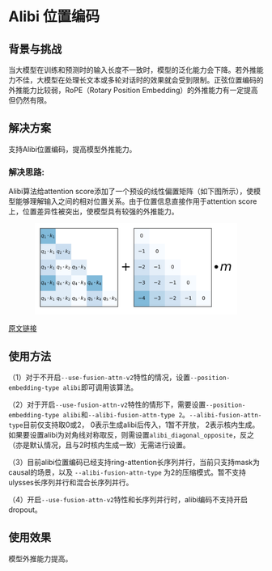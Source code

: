 # Alibi 位置编码

## 背景与挑战

当大模型在训练和预测时的输入长度不一致时，模型的泛化能力会下降。若外推能力不佳，大模型在处理长文本或多轮对话时的效果就会受到限制。正弦位置编码的外推能力比较弱，RoPE（Rotary Position Embedding）的外推能力有一定提高但仍然有限。

## 解决方案

支持Alibi位置编码，提高模型外推能力。

### 解决思路:

Alibi算法给attention score添加了一个预设的线性偏置矩阵（如下图所示），使模型能够理解输入之间的相对位置关系。由于位置信息直接作用于attention score上，位置差异性被突出，使模型具有较强的外推能力。
<p align="center"> <img src="../../sources/images/alibi.png" height="180px" width="400px"></p>

[原文链接](https://arxiv.org/pdf/2108.12409)


## 使用方法

（1）对于不开启`--use-fusion-attn-v2`特性的情况，设置`--position-embedding-type alibi`即可调用该算法。

（2）对于开启`--use-fusion-attn-v2`特性的情形下，需要设置`--position-embedding-type alibi`和`--alibi-fusion-attn-type 2`。`--alibi-fusion-attn-type`目前仅支持取0或2，
0表示生成alibi后传入，1暂不开放， 2表示核内生成。
如果要设置alibi为对角线对称取反，则需设置`alibi_diagonal_opposite`，反之（亦是默认情况，且与2时核内生成一致）无需进行设置。

（3）目前alibi位置编码已经支持ring-attention长序列并行，当前只支持mask为causal的场景，以及 `--alibi-fusion-attn-type` 为2的压缩模式。暂不支持ulysses长序列并行和混合长序列并行。

（4）开启`--use-fusion-attn-v2`特性和长序列并行时，alibi编码不支持开启dropout。

## 使用效果

模型外推能力提高。
